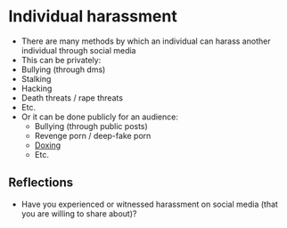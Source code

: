 # Individual harassment
- There are many methods by which an individual can harass another individual through social media
- This can be privately:
 - Bullying (through dms)
 - Stalking
 - Hacking
 - Death threats / rape threats
 - Etc.
- Or it can be done publicly for an audience:
  - Bullying (through public posts)
  - Revenge porn / deep-fake porn
  - [Doxing](https://en.wikipedia.org/wiki/Doxing)
  - Etc.

## Reflections
- Have you experienced or witnessed harassment on social media (that you are willing to share about)?
